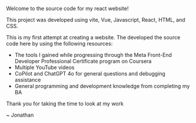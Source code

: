 Welcome to the source code for my react website!

This project was developed using vite, Vue, Javascript, React, HTML, and CSS. 

This is my first attempt at creating a website. The developed the source code here by using the following resources:
  - The tools I gained while progressing through the Meta Front-End Developer Professional Certificate program on Coursera
  - Multiple YouTube videos
  - CoPilot and ChatGPT 4o for general questions and debugging assistance
  - General programming and development knowledge from completing my BA

Thank you for taking the time to look at my work

~ Jonathan
